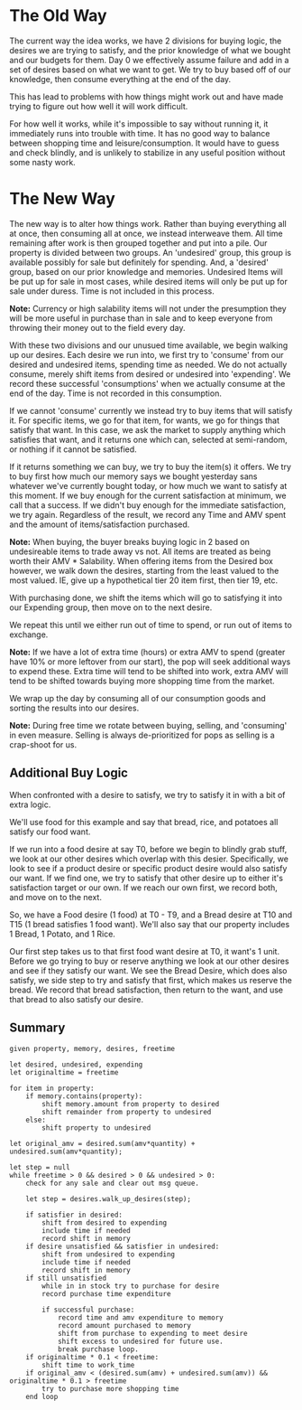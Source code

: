 # The Old Way

The current way the idea works, we have 2 divisions for buying logic, the desires we are trying to satisfy, and the prior knowledge of what we bought and our budgets for them. Day 0 we effectively assume failure and add in a set of desires based on what we want to get. We try to buy based off of our knowledge, then consume everything at the end of the day.

This has lead to problems with how things might work out and have made trying to figure out how well it will work difficult.

For how well it works, while it's impossible to say without running it, it immediately runs into trouble with time. It has no good way to balance between shopping time and leisure/consumption. It would have to guess and check blindly, and is unlikely to stabilize in any useful position without some nasty work.

# The New Way

The new way is to alter how things work. Rather than buying everything all at once, then consuming all at once, we instead interweave them. All time remaining after work is then grouped together and put into a pile. Our property is divided between two groups. An 'undesired' group, this group is available possibly for sale but definitely for spending. And, a 'desired' group, based on our prior knowledge and memories. Undesired Items will be put up for sale in most cases, while desired items will only be put up for sale under duress. Time is not included in this process.

**Note:** Currency or high salability items will not under the presumption they will be more useful in purchase than in sale and to keep everyone from throwing their money out to the field every day.

With these two divisions and our unusued time available, we begin walking up our desires. Each desire we run into, we first try to 'consume' from our desired and undesired items, spending time as needed. We do not actually consume, merely shift items from desired or undesired into 'expending'. We record these successful 'consumptions' when we actually consume at the end of the day. Time is not recorded in this consumption.

If we cannot 'consume' currently we instead try to buy items that will satisfy it. For specific items, we go for that item, for wants, we go for things that satisfy that want. In this case, we ask the market to supply anything which satisfies that want, and it returns one which can, selected at semi-random, or nothing if it cannot be satisfied.

If it returns something we can buy, we try to buy the item(s) it offers. We try to buy first how much our memory says we bought yesterday sans whatever we've currently bought today, or how much we want to satisfy at this moment. If we buy enough for the current satisfaction at minimum, we call that a success. If we didn't buy enough for the immediate satisfaction, we try again. Regardless of the result, we record any Time and AMV spent and the amount of items/satisfaction purchased.

**Note:** When buying, the buyer breaks buying logic in 2 based on undesireable items to trade away vs not. All items are treated as being worth their AMV * Salability. When offering items from the Desired box however, we walk down the desires, starting from the least valued to the most valued. IE, give up a hypothetical tier 20 item first, then tier 19, etc.

With purchasing done, we shift the items which will go to satisfying it into our Expending group, then move on to the next desire.

We repeat this until we either run out of time to spend, or run out of items to exchange.

**Note:** If we have a lot of extra time (hours) or extra AMV to spend (greater have 10% or more leftover from our start), the pop will seek additional ways to expend these. Extra time will tend to be shifted into work, extra AMV will tend to be shifted towards buying more shopping time from the market.

We wrap up the day by consuming all of our consumption goods and sorting the results into our desires.

**Note:** During free time we rotate between buying, selling, and 'consuming' in even measure. Selling is always de-prioritized for pops as selling is a crap-shoot for us.

## Additional Buy Logic

When confronted with a desire to satisfy, we try to satisfy it in with a bit of extra logic.

We'll use food for this example and say that bread, rice, and potatoes all satisfy our food want.

If we run into a food desire at say T0, before we begin to blindly grab stuff, we look at our other desires which overlap with this desier. Specifically, we look to see if a product desire or specific product desire would also satisfy our want. If we find one, we try to satisfy that other desire up to either it's satisfaction target or our own. If we reach our own first, we record both, and move on to the next.

So, we have a Food desire (1 food) at T0 - T9, and a Bread desire at T10 and T15 (1 bread satisfies 1 food want). We'll also say that our property includes 1 Bread, 1 Potato, and 1 Rice. 

Our first step takes us to that first food want desire at T0, it want's 1 unit. Before we go trying to buy or reserve anything we look at our other desires and see if they satisfy our want. We see the Bread Desire, which does also satisfy, we side step to try and satisfy that first, which makes us reserve the bread. We record that bread satisfaction, then return to the want, and use that bread to also satisfy our desire.

## Summary

```
given property, memory, desires, freetime

let desired, undesired, expending
let originaltime = freetime

for item in property:
    if memory.contains(property):
        shift memory.amount from property to desired
        shift remainder from property to undesired
    else:
        shift property to undesired

let original_amv = desired.sum(amv*quantity) + undesired.sum(amv*quantity);

let step = null
while freetime > 0 && desired > 0 && undesired > 0:
    check for any sale and clear out msg queue.

    let step = desires.walk_up_desires(step);

    if satisfier in desired:
        shift from desired to expending
        include time if needed
        record shift in memory
    if desire unsatisfied && satisfier in undesired:
        shift from undesired to expending
        include time if needed
        record shift in memory
    if still unsatisfied
        while in in stock try to purchase for desire
        record purchase time expenditure
        
        if successful purchase:
            record time and amv expenditure to memory
            record amount purchased to memory
            shift from purchase to expending to meet desire
            shift excess to undesired for future use.
            break purchase loop.
    if originaltime * 0.1 < freetime:
        shift time to work_time
    if original_amv < (desired.sum(amv) + undesired.sum(amv)) && originaltime * 0.1 > freetime
        try to purchase more shopping time
    end loop
```